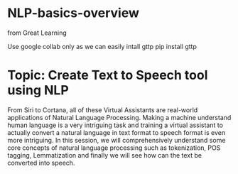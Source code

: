 # NLP-basics-overview
from Great Learning

Use google collab only 
as  we can easily intall gttp
pip install gttp

# Topic: Create Text to Speech tool using NLP




From Siri to Cortana, all of these Virtual Assistants are real-world applications of Natural Language Processing. Making a machine understand human language is a very intriguing task and training a virtual assistant to actually convert a natural language in text format to speech format is even more intriguing. In this session, we will comprehensively understand some core concepts of natural language processing such as tokenization, POS tagging, Lemmatization and finally we will see how can the text be converted into speech.


